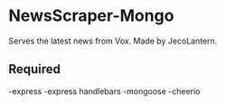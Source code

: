 # NewsScraper-Mongo

Serves the latest news from Vox. Made by JecoLantern.

## Required
-express
-express handlebars
-mongoose
-cheerio
